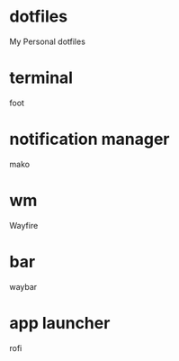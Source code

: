 # dotfiles
My Personal dotfiles
# terminal
foot
# notification manager
mako
# wm
Wayfire
# bar
waybar
# app launcher
rofi

